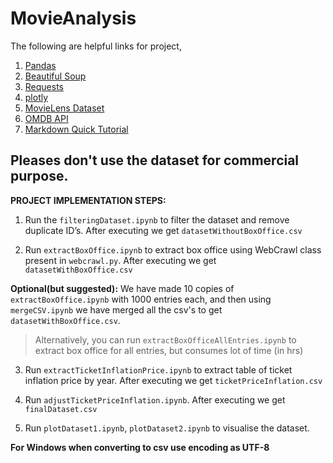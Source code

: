 # MovieAnalysis

The following are helpful links for project,

1. [Pandas](http://pandas.pydata.org/pandas-docs/stable/10min.html)
2. [Beautiful Soup](https://www.crummy.com/software/BeautifulSoup/bs4/doc/)
3. [Requests](http://docs.python-requests.org/en/master/)
4. [plotly](https://plot.ly/python/)
5. [MovieLens Dataset](https://grouplens.org/datasets/movielens/)
6. [OMDB API](http://www.omdbapi.com/)
7. [Markdown Quick Tutorial](http://commonmark.org/help/)

## Pleases don't use the dataset for commercial purpose.


**PROJECT IMPLEMENTATION STEPS:**

1. Run the `filteringDataset.ipynb` to filter the dataset and remove duplicate ID’s. After executing we get 
`datasetWithoutBoxOffice.csv`

2. Run `extractBoxOffice.ipynb` to extract box office using WebCrawl class present in `webcrawl.py`. After executing we get `datasetWithBoxOffice.csv`

**Optional(but suggested):** We have made 10 copies of `extractBoxOffice.ipynb` with 1000 entries each, and then using `mergeCSV.ipynb` we have merged all the csv's to get `datasetWithBoxOffice.csv`.

> Alternatively, you can run `extractBoxOfficeAllEntries.ipynb` to extract box office for all entries, but consumes lot of time (in hrs)

3. Run `extractTicketInflationPrice.ipynb` to extract table of ticket inflation price by year. After executing we get `ticketPriceInflation.csv` 

4. Run `adjustTicketPriceInflation.ipynb`. After executing we get `finalDataset.csv`

5. Run `plotDataset1.ipynb`, `plotDataset2.ipynb` to visualise the dataset.

**For Windows when converting to csv use encoding as UTF-8**


